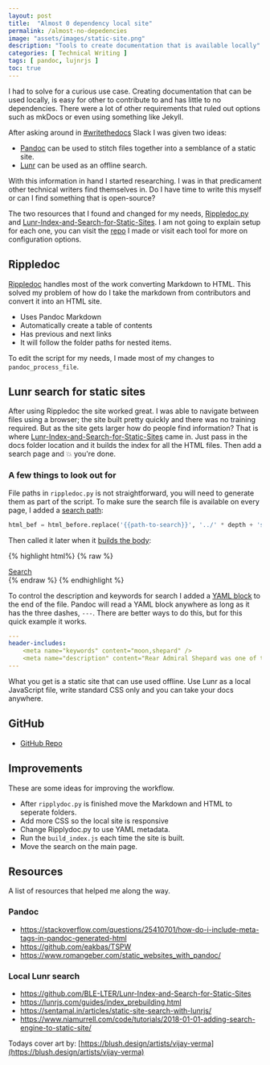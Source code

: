 ```yaml
---
layout: post
title:  "Almost 0 dependency local site"
permalink: /almost-no-depedencies
image: "assets/images/static-site.png"
description: "Tools to create documentation that is available locally"
categories: [ Technical Writing ]
tags: [ pandoc, lujnrjs ]
toc: true
---
```


I had to solve for a curious use case. Creating documentation that can be used locally, is easy for other to contribute to and has little to no dependencies. There were a lot of other requirements that ruled out options such as mkDocs or even using something like Jekyll.

After asking around in [#writethedocs](https://www.writethedocs.org/slack/) Slack I was given two ideas:

* [Pandoc](https://pandoc.org/) can be used to stitch files together into a semblance of a static site.
* [Lunr](https://lunrjs.com/guides/getting_started.html) can be used as an offline search.

With this information in hand I started researching. I was in that predicament other technical writers find themselves in. Do I have time to write this myself or can I find something that is open-source?

The two resources that I found and changed for my needs, [Rippledoc.py](http://www.unexpected-vortices.com/sw/rippledoc/index.html) and [Lunr-Index-and-Search-for-Static-Sites](https://github.com/BLE-LTER/Lunr-Index-and-Search-for-Static-Sites). I am not going to explain setup for each one, you can visit the [repo](https://github.com/tjperry07/pandoc-local-site) I made or visit each tool for more on configuration options. 

## Rippledoc

[Rippledoc](https://gitlab.com/uvtc/rippledoc) handles most of the work converting Markdown to HTML. This solved my problem of how do I take the markdown from contributors and convert it into an HTML site.

* Uses Pandoc Markdown
* Automatically create a table of contents
* Has previous and next links
* It will follow the folder paths for nested items.

To edit the script for my needs, I made most of my changes to `pandoc_process_file`. 

## Lunr search for static sites

After using Rippledoc the site worked great. I was able to navigate between files using a browser; the site built pretty quickly and there was no training required. But as the site gets larger how do people find information? That is where [Lunr-Index-and-Search-for-Static-Sites](https://github.com/BLE-LTER/Lunr-Index-and-Search-for-Static-Sites) came in. Just pass in the docs folder location and it builds the index for all the HTML files. Then add a search page and :boom: you're done.

### A few things to look out for

File paths in `rippledoc.py` is not straightforward, you will need to generate them as part of the script. To make sure the search file is available on every page, I added a [search path](https://github.com/tjperry07/pandoc-local-site/blob/master/docs/rippledoc.py#L362): 

```python
html_bef = html_before.replace('{{path-to-search}}', '../' * depth + 'search.html')
```

Then called it later when it [builds the body](https://github.com/tjperry07/pandoc-local-site/blob/master/docs/rippledoc.py#L475):


{% highlight html%}
{% raw %}
  <div id="nav">
    <a href="{{path-to-search}}">Search</a>
  </div>
{% endraw %}
{% endhighlight %}


To control the description and keywords for search I added a [YAML block](https://raw.githubusercontent.com/tjperry07/pandoc-local-site/master/docs/alan_bean.md) to the end of the file. Pandoc will read a YAML block anywhere as long as it has the three dashes, `---`. There are better ways to do this, but for this quick example it works.

```yaml
---
header-includes:
    <meta name="keywords" content="moon,shepard" />
    <meta name="description" content="Rear Admiral Shepard was one of the Mercury astronauts named by NASA in April 1959, and he holds the distinction of being the first American to journey into space." />
---
```

What you get is a static site that can use used offline. Use Lunr as a local JavaScript file, write standard CSS only and you can take your docs anywhere.


## GitHub

* [GitHub Repo](https://github.com/tjperry07/pandoc-local-site)

## Improvements

These are some ideas for improving the workflow.

* After `ripplydoc.py` is finished move the Markdown and HTML to seperate folders.
* Add more CSS so the local site is responsive
* Change Ripplydoc.py to use YAML metadata.
* Run the `build_index.js` each time the site is built.
* Move the search on the main page.

## Resources

A list of resources that helped me along the way.

### Pandoc

* <https://stackoverflow.com/questions/25410701/how-do-i-include-meta-tags-in-pandoc-generated-html>
* <https://github.com/eakbas/TSPW>
* <https://www.romangeber.com/static_websites_with_pandoc/>

### Local Lunr search

* <https://github.com/BLE-LTER/Lunr-Index-and-Search-for-Static-Sites>
* <https://lunrjs.com/guides/index_prebuilding.html>
* <https://sentamal.in/articles/static-site-search-with-lunrjs/>
* <https://www.niamurrell.com/code/tutorials/2018-01-01-adding-search-engine-to-static-site/>

Todays cover art by: [https://blush.design/artists/vijay-verma](https://blush.design/artists/vijay-verma)